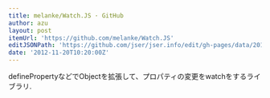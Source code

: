 ```yaml
---
title: melanke/Watch.JS · GitHub
author: azu
layout: post
itemUrl: 'https://github.com/melanke/Watch.JS'
editJSONPath: 'https://github.com/jser/jser.info/edit/gh-pages/data/2012/11/index.json'
date: '2012-11-20T10:20:00Z'
---
```

definePropertyなどでObjectを拡張して、プロパティの変更をwatchをするライブラリ.
